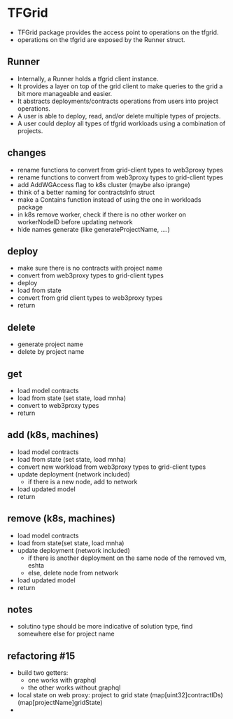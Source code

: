 # TFGrid

- TFGrid package provides the access point to operations on the tfgrid.
- operations on the tfgrid are exposed by the Runner struct.

## Runner

- Internally, a Runner holds a tfgrid client instance.
- It provides a layer on top of the grid client to make queries to the grid a bit more manageable and easier.
- It abstracts deployments/contracts operations from users into project operations.
- A user is able to deploy, read, and/or delete multiple types of projects.
- A user could deploy all types of tfgrid workloads using a combination of projects.

## changes

- rename functions to convert from grid-client types to web3proxy types
- rename functions to convert from web3proxy types to grid-client types
- add AddWGAccess flag to k8s cluster (maybe also iprange)
- think of a better naming for contractsInfo struct
- make a Contains function instead of using the one in workloads package
- in k8s remove worker, check if there is no other worker on workerNodeID before updating network
- hide names generate (like generateProjectName, ....)

## deploy

- make sure there is no contracts with project name
- convert from web3proxy types to grid-client types
- deploy
- load from state
- convert from grid client types to web3proxy types
- return

## delete

- generate project name
- delete by project name

## get

- load model contracts
- load from state (set state, load mnha)
- convert to web3proxy types
- return

## add (k8s, machines)

- load model contracts
- load from state (set state, load mnha)
- convert new workload from web3proxy types to grid-client types
- update deployment (network included)
  - if there is a new node, add to network
- load updated model
- return

## remove (k8s, machines)

- load model contracts
- load from state(set state, load mnha)
- update deployment (network included)
  - if there is another deployment on the same node of the removed vm, eshta
  - else, delete node from network
- load updated model
- return


## notes

- solutino type should be more indicative of solution type, find somewhere else for project name


## refactoring #15

- build two getters:
  - one works with graphql
  - the other works without graphql
- local state on web proxy: project to grid state (map[uint32]contractIDs) (map[projectName]gridState)
- 